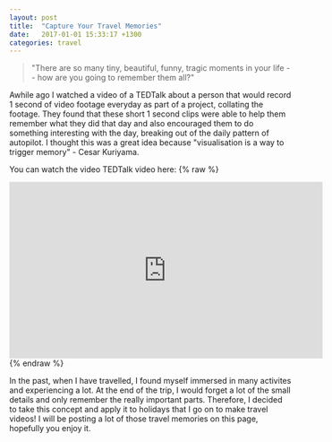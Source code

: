 ```yaml
---
layout: post
title:  "Capture Your Travel Memories"
date:   2017-01-01 15:33:17 +1300
categories: travel
---
```


> "There are so many tiny, beautiful, funny, tragic moments in your life -- how are you going to remember them all?"

Awhile ago I watched a video of a TEDTalk about a person that would record 1 second of video footage everyday as part of a project, collating the footage. They found that these short 1 second clips were able to help them remember what they did that day and also encouraged them to do something interesting with the day, breaking out of the daily pattern of autopilot. I thought this was a great idea because "visualisation is a way to trigger memory" - Cesar Kuriyama. 

You can watch the video TEDTalk video here:
{% raw %}
<iframe width="560" height="315" src="https://www.youtube.com/embed/7uN4I1wEOXE" frameborder="0" allowfullscreen></iframe><br />
{% endraw %}

In the past, when I have travelled, I found myself immersed in many activites and experiencing a lot. At the end of the trip, I would forget a lot of the small details and only remember the really important parts. Therefore, I decided to take this concept and apply it to holidays that I go on to make travel videos! I will be posting a lot of those travel memories on this page, hopefully you enjoy it. 


